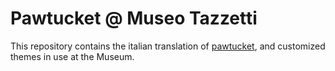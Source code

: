 # Pawtucket @ Museo Tazzetti
This repository contains the italian translation of [pawtucket](https://github.com/collectiveaccess/pawtucket2), and customized themes in use at the Museum.